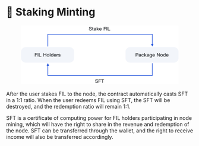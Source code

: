 # 🔨 Staking Minting

<figure><img src="../.gitbook/assets/1.png" alt="" width="563"><figcaption></figcaption></figure>

After the user stakes FIL to the node, the contract automatically casts SFT in a 1:1 ratio. When the user redeems FIL using SFT, the SFT will be destroyed, and the redemption ratio will remain 1:1.

SFT is a certificate of computing power for FIL holders participating in node mining, which will have the right to share in the revenue and redemption of the node. SFT can be transferred through the wallet, and the right to receive income will also be transferred accordingly.

